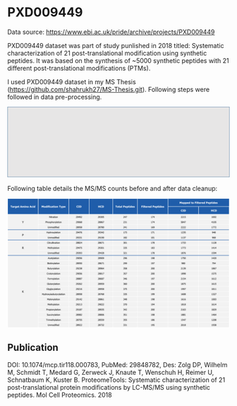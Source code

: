 # PXD009449

Data source: https://www.ebi.ac.uk/pride/archive/projects/PXD009449 

PXD009449 dataset was part of study punlished in 2018 titled: Systematic characterization of 21 post-translational modification using synthetic peptides. It was based on the synthesis of ~5000 synthetic peptides with 21 different post-translational modifications (PTMs).

I used PXD009449 dataset in my MS Thesis (https://github.com/shahrukh27/MS-Thesis.git). Following steps were followed in data pre-processing. 

![alt text](https://github.com/shahrukh27/PXD009449/blob/main/data_cleanup.PNG)

Following table details the MS/MS counts before and after data cleanup:

![alt text](https://github.com/shahrukh27/PXD009449/blob/main/msms_counts.png)

## Publication

DOI: 10.1074/mcp.tir118.000783, PubMed: 29848782, Des: Zolg DP, Wilhelm M, Schmidt T, Medard G, Zerweck J, Knaute T, Wenschuh H, Reimer U, Schnatbaum K, Kuster B. ProteomeTools: Systematic characterization of 21 post-translational protein modifications by LC-MS/MS using synthetic peptides. Mol Cell Proteomics. 2018
